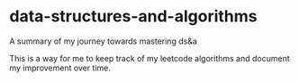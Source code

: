 # data-structures-and-algorithms
A summary of my journey towards mastering ds&amp;a

This is a way for me to keep track of my leetcode algorithms and document my improvement over time.
